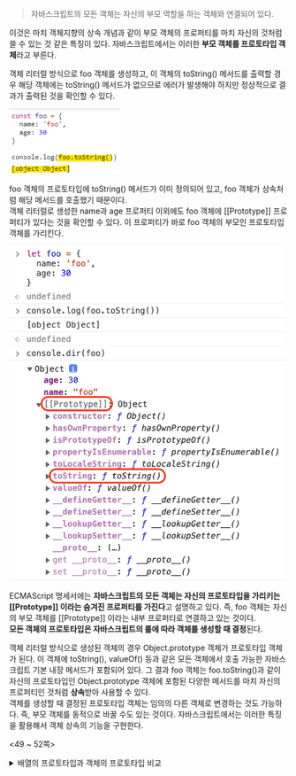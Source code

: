 >자바스크립트의 모든 객체는 자신의 부모 역할을 하는 객체와 연결되어 있다.  

이것은 마치 객체지향의 상속 개념과 같이 부모 객체의 프로퍼티를 마치 자신의 것처럼 쓸 수 있는 것 같은 특징이 있다. 자바스크립트에서는 이러한 **부모 객체를 프로토타입 객체**라고 부른다.  

객체 리터럴 방식으로 foo 객체를 생성하고, 이 객체의 toString() 메서드를 출력할 경우 해당 객체에는 toString() 메서드가 없으므로 에러가 발생해야 하지만 정상적으로 결과가 출력된 것을 확인할 수 있다.   

<img width="200" alt="obj-method" src="../image/obj-method.png"> 

foo 객체의 프로토타입에 toString() 메서드가 이미 정의되어 있고, foo 객체가 상속처럼 해당 메서드를 호출했기 때문이다.  
객체 리터럴로 생성한 name과 age 프로퍼티 이외에도 foo 객체에 [[Prototype]] 프로퍼티가 있다는 것을 확인할 수 있다. 이 프로퍼티가 바로 foo 객체의 부모인 프로토타입 객체를 가리킨다.    

<img width="500" alt="prototype" src="../image/prototype.png">  

ECMAScript 명세서에는 **자바스크립트의 모든 객체는 자신의 프로토타입을 가리키는 [[Prototype]] 이라는 숨겨진 프로퍼티를 가진다**고 설명하고 있다. 즉, foo 객체는 자신의 부모 객체를 [[Prototype]] 이라는 내부 프로퍼티로 연결하고 있는 것이다.  
**모든 객체의 프로토타입은 자바스크립트의 룰에 따라 객체를 생성할 때 결정**된다.  

객체 리터럴 방식으로 생성된 객체의 경우 Object.prototype 객체가 프로토타입 객체가 된다. 이 객체에 toString(), valueOf() 등과 같은 모든 객체에서 호출 가능한 자바스크립트 기본 내장 메서드가 포함되어 있다. 그 결과 foo 객체는 foo.toString()과 같이 자신의 프로토타입인 Object.prototype 객체에 포함된 다양한 메서드를 마치 자신의 프로퍼티인 것처럼 **상속**받아 사용할 수 있다.  
객체를 생성할 때 결정된 프로토타입 객체는 임의의 다른 객체로 변경하는 것도 가능하다. 즉, 부모 객체를 동적으로 바꿀 수도 있는 것이다. 자바스크립트에서는 이러한 특징을 활용해서 객체 상속의 기능을 구현한다.  

<49 ~ 52쪽>

<details>
<summary>배열의 프로토타입과 객체의 프로토타입 비교</summary>
<div markdown="1">

객체 리터럴 방식으로 생성한 객체의 경우, 객체 표준 메서드를 저장하고 있는 Object.prototype 객체가 프로토타입이다. 반면에 배열의 경우 Array.prototype 객체가 부모 객체인 프로토타입이 된다.  

Array.prototype 객체는 배열에서 사용할 push(), pop() 같은 표준 메서드를 포함하고 있다. 그리고 **Array.prototype 객체의 프로토타입은 Object.prototype 객체**가 된다. 객체는 자신의 프로토타입이 가지는 모든 프로퍼티 및 메서드를 상속받아 사용할 수 있다고 했으므로, 배열은 Array.prototype에 포함된 배열 표준 메서드와 Object.prototype의 표준 메서드들을 모두 사용할 수 있다.  

<img width="500" alt="array.prototype" src="../image/Array.prototype.png">  

emptyArray 배열의 프로토타입을 나타내는 emptyArray.__proto__는 Array(0) 객체를 가리키는데 이것이 바로 Array.prototype 객체를 나타낸다. 자세히 보면 이 객체 내에 push() 메서드를 비롯한 다양한 자바스크립트의 표준 메서드가 있다는 것을 확인할 수 있다. 그리고 Array.prototype 객체 역시 __proto__ 프로퍼티가 있다는 것을 알 수 있으며, 이 값은 Object.prototype을 가리킨다.  

<img width="500" alt="object.prototype" src="../image/Object.prototype.png">  

반면에 emptyObject는 일반 객체이므로, 그것의 프로토타입인 __prototype__ 프로퍼티가 Object.prototype을 가리키고 있다는 것을 확인할 수 있다.  

<59 ~ 60쪽>
  
</div> 
</details>
